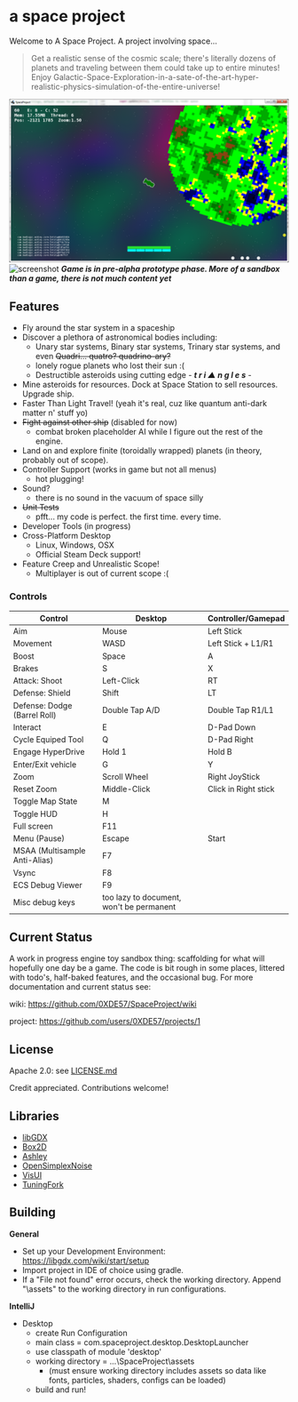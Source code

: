 # a space project
Welcome to A Space Project. A project involving space...
> Get a realistic sense of the cosmic scale; there's literally dozens of planets and traveling between them could take up to entire minutes! Enjoy Galactic-Space-Exploration-in-a-sate-of-the-art-hyper-realistic-physics-simulation-of-the-entire-universe!

![screenshot](/Capture.PNG?raw=true)
![screenshot](/asteroid_shatter.gif?raw=true)
***Game is in pre-alpha prototype phase. More of a sandbox than a game, there is not much content yet***

## Features
* Fly around the star system in a spaceship
* Discover a plethora of astronomical bodies including:
    * Unary star systems, Binary star systems, Trinary star systems, and even ~~Quadri... quatro? quadrino-ary?~~
    * lonely rogue planets who lost their sun :(
    * Destructible asteroids using cutting edge - ***t r i ▲ n g l e s*** -
* Mine asteroids for resources. Dock at Space Station to sell resources. Upgrade ship.
* Faster Than Light Travel! (yeah it's real, cuz like quantum anti-dark matter n' stuff yo)
* ~~Fight against other ship~~ (disabled for now)
  * combat broken placeholder AI while I figure out the rest of the engine.
* Land on and explore finite (toroidally wrapped) planets (in theory, probably out of scope).
* Controller Support (works in game but not all menus)
   * hot plugging!
* Sound?
  * there is no sound in the vacuum of space silly
* ~~Unit Tests~~
   * pfft... my code is perfect. the first time. every time.
* Developer Tools (in progress)
* Cross-Platform Desktop
  * Linux, Windows, OSX
  * Official Steam Deck support!
* Feature Creep and Unrealistic Scope!
   * Multiplayer is out of current scope :(


### Controls
| Control                        | Desktop       | Controller/Gamepad |
|------------------------------- | ------------  | ------------------ |
| Aim                            | Mouse         | Left Stick         |
| Movement                       | WASD          | Left Stick + L1/R1 |
| Boost                          | Space         | A                  |
| Brakes                         | S             | X                  |
| Attack: Shoot                  | Left-Click    | RT                 |
| Defense: Shield                | Shift         | LT                 |
| Defense: Dodge (Barrel Roll)   | Double Tap A/D | Double Tap R1/L1  |
| Interact                       | E             | D-Pad Down         |
| Cycle Equiped Tool             | Q             | D-Pad Right        |
| Engage HyperDrive              | Hold 1        | Hold B             |
| Enter/Exit vehicle             | G             | Y                  |
| Zoom                           | Scroll Wheel  | Right JoyStick     |
| Reset Zoom                     | Middle-Click  | Click in Right stick |
| Toggle Map State               | M             |                      |
| Toggle HUD                     | H             |                      |
| Full screen                    | F11           |                      |
| Menu (Pause)                   | Escape        | Start                |
| MSAA (Multisample Anti-Alias)  | F7            |                      |
| Vsync                          | F8            |                      |
| ECS Debug Viewer               | F9            |                      |
| Misc debug keys | too lazy to document, won't be permanent |


## Current Status
A work in progress engine toy sandbox thing: scaffolding for what will hopefully one day be a game.
The code is bit rough in some places, littered with todo's, half-baked features, and the occasional bug.
For more documentation and current status see:

wiki: https://github.com/0XDE57/SpaceProject/wiki

project: https://github.com/users/0XDE57/projects/1


## License
Apache 2.0: see [LICENSE.md](/LICENSE.md)

Credit appreciated. Contributions welcome!



## Libraries
- [libGDX](https://github.com/libgdx/libgdx)
- [Box2D](https://box2d.org/)
- [Ashley](https://github.com/libgdx/ashley/wiki)
- [OpenSimplexNoise](https://gist.github.com/KdotJPG/b1270127455a94ac5d19)
- [VisUI](https://github.com/kotcrab/vis-ui)
- [TuningFork](https://github.com/Hangman/TuningFork)


## Building
**General**
* Set up your Development Environment: https://libgdx.com/wiki/start/setup
* Import project in IDE of choice using gradle.
* If a "File not found" error occurs, check the working directory. Append "\assets" to the working directory in run configurations.


**IntelliJ**
* Desktop
  * create Run Configuration
  * main class = com.spaceproject.desktop.DesktopLauncher
  * use classpath of module 'desktop'
  * working directory = ...\SpaceProject\assets
      * (must ensure working directory includes assets so data like fonts, particles, shaders, configs can be loaded)
  * build and run!

